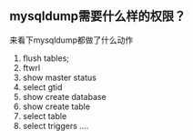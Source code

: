 ## mysqldump需要什么样的权限？

来看下mysqldump都做了什么动作

1. flush tables;
2. ftwrl
3. show master status
4. select gtid
5. show create database
6. show create table
7. select table
8. select triggers ….